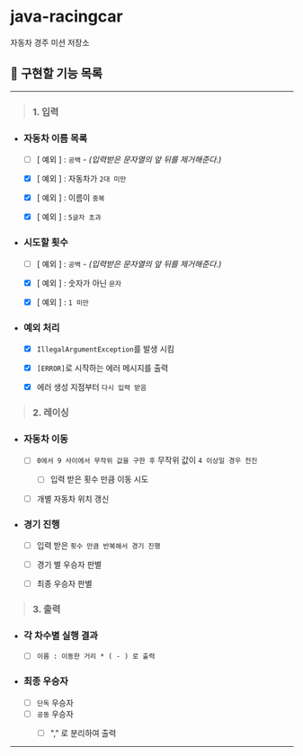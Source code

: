 # java-racingcar

자동차 경주 미션 저장소

## 🚀 구현할 기능 목록

---

> ### 1. 입력

- ### 자동차 이름 목록
  - [ ] [ 예외 ] : `공백` - *(입력받은 문자열의 앞 뒤를 제거해준다.)*
  - [x] [ 예외 ] : 자동차가 `2대 미만`
  - [x] [ 예외 ] : 이름이 `중복`
  - [x] [ 예외 ] : `5글자 초과`


- ### 시도할 횟수
  - [ ] [ 예외 ] : `공백` - *(입력받은 문자열의 앞 뒤를 제거해준다.)*
  - [x] [ 예외 ] : 숫자가 아닌 `문자`
  - [x] [ 예외 ] : `1 미만`


- ### 예외 처리
  - [x] `IllegalArgumentException`를 발생 시킴
  - [x] `[ERROR]`로 시작하는 에러 메시지를 출력
  - [x] 에러 생성 지점부터 `다시 입력 받음 ` 



> ### 2. 레이싱

- ### 자동차 이동
  - [ ] `0에서 9 사이에서 무작위 값을 구한 후` 무작위 값이 `4 이상일 경우 전진`
    - [ ] 입력 받은 횟수 만큼 이동 시도
  - [ ] 개별 자동차 위치 갱신


- ### 경기 진행
  - [ ] 입력 받은 `횟수 만큼 반복해서 경기 진행`
  - [ ] 경기 별 우승자 판별
  - [ ] 최종 우승자 판별



> ### 3. 출력

- ### 각 차수별 실행 결과
  - [ ] `이름 : 이동한 거리 * ( - ) 로 출력`
- ### 최종 우승자
  - [ ] `단독` 우승자
  - [ ] `공동` 우승자
    - [ ] "," 로 분리하여 출력


----